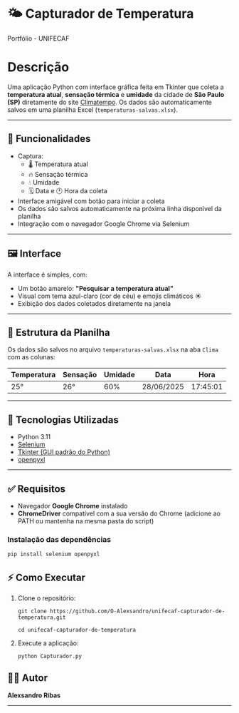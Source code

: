 # 🌤️ Capturador de Temperatura
Portfólio - UNIFECAF

# Descrição
Uma aplicação Python com interface gráfica feita em Tkinter que coleta a **temperatura atual**, **sensação térmica** e **umidade** da cidade de **São Paulo (SP)** diretamente do site [Climatempo](https://www.climatempo.com.br/). Os dados são automaticamente salvos em uma planilha Excel (`temperaturas-salvas.xlsx`).

---

## 🚀 Funcionalidades

- Captura:
  - 🌡️ Temperatura atual
  - 🔥 Sensação térmica
  - 💧 Umidade
  - 🗓️ Data e 🕐 Hora da coleta
- Interface amigável com botão para iniciar a coleta
- Os dados são salvos automaticamente na próxima linha disponível da planilha
- Integração com o navegador Google Chrome via Selenium

---

## 🖼️ Interface

A interface é simples, com:
- Um botão amarelo: **"Pesquisar a temperatura atual"**
- Visual com tema azul-claro (cor de céu) e emojis climáticos ☀️
- Exibição dos dados coletados diretamente na janela

---

## 📁 Estrutura da Planilha

Os dados são salvos no arquivo `temperaturas-salvas.xlsx` na aba `Clima` com as colunas:

| Temperatura | Sensação | Umidade | Data       | Hora     |
|-------------|----------|---------|------------|----------|
| 25°         | 26°      | 60%     | 28/06/2025 | 17:45:01 |

---

## 🧰 Tecnologias Utilizadas

- Python 3.11
- [Selenium](https://pypi.org/project/selenium/)
- [Tkinter (GUI padrão do Python)](https://docs.python.org/pt-br/3/library/tkinter.html)
- [openpyxl](https://openpyxl.readthedocs.io/en/stable/)

---

## ✅ Requisitos

- Navegador **Google Chrome** instalado
- **ChromeDriver** compatível com a sua versão do Chrome (adicione ao PATH ou mantenha na mesma pasta do script)

### Instalação das dependências

```bash
pip install selenium openpyxl

```

## ⚡ Como Executar

1. Clone o repositório:

   `git clone https://github.com/O-Alexsandro/unifecaf-capturador-de-temperatura.git` 

   `cd unifecaf-capturador-de-temperatura`

2. Execute a aplicação:

   `python Capturador.py`

## 👨‍💻 Autor

**Alexsandro Ribas**  

--- 
